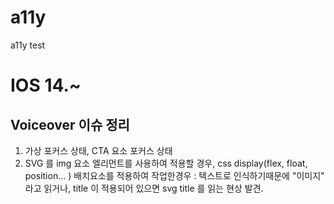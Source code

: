 # a11y
a11y test


# IOS 14.~ 
## Voiceover  이슈 정리 
1. 가상 포커스 상태, CTA 요소 포커스 상태 
2. SVG 를 img 요소 엘리먼트를 사용하여 적용할 경우, css display(flex, float, position... ) 배치요소를 적용하여 작업한경우
  :  텍스트로 인식하기때문에  "이미지" 라고 읽거나, title 이 적용되어 있으면 svg title 를 읽는 현상 발견. 
